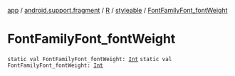 [app](../../../index.md) / [android.support.fragment](../../index.md) / [R](../index.md) / [styleable](index.md) / [FontFamilyFont_fontWeight](.)

# FontFamilyFont_fontWeight

`static val FontFamilyFont_fontWeight: `[`Int`](https://kotlinlang.org/api/latest/jvm/stdlib/kotlin/-int/index.html)
`static val FontFamilyFont_fontWeight: `[`Int`](https://kotlinlang.org/api/latest/jvm/stdlib/kotlin/-int/index.html)
